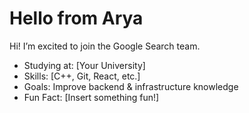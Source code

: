 #  Hello from Arya

Hi! I’m excited to join the Google Search team.

-  Studying at: [Your University]
-  Skills: [C++, Git, React, etc.]
-  Goals: Improve backend & infrastructure knowledge
-  Fun Fact: [Insert something fun!]

